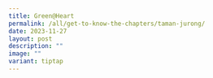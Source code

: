 ```yaml
---
title: Green@Heart
permalink: /all/get-to-know-the-chapters/taman-jurong/
date: 2023-11-27
layout: post
description: ""
image: ""
variant: tiptap
---
```

<p></p>